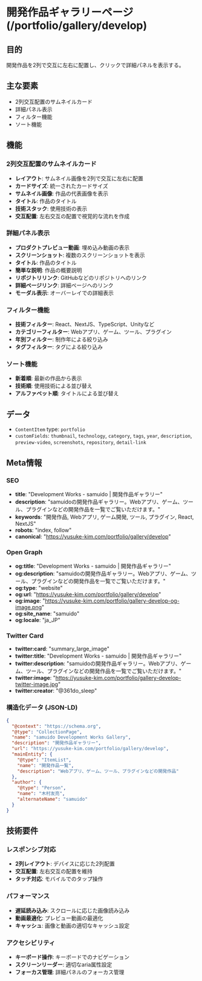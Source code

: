 # 開発作品ギャラリーページ (/portfolio/gallery/develop)

## 目的

開発作品を2列で交互に左右に配置し、クリックで詳細パネルを表示する。

## 主な要素

- 2列交互配置のサムネイルカード
- 詳細パネル表示
- フィルター機能
- ソート機能

## 機能

### 2列交互配置のサムネイルカード

- **レイアウト**: サムネイル画像を2列で交互に左右に配置
- **カードサイズ**: 統一されたカードサイズ
- **サムネイル画像**: 作品の代表画像を表示
- **タイトル**: 作品のタイトル
- **技術スタック**: 使用技術の表示
- **交互配置**: 左右交互の配置で視覚的な流れを作成

### 詳細パネル表示

- **プロダクトプレビュー動画**: 埋め込み動画の表示
- **スクリーンショット**: 複数のスクリーンショットを表示
- **タイトル**: 作品のタイトル
- **簡単な説明**: 作品の概要説明
- **リポジトリリンク**: GitHubなどのリポジトリへのリンク
- **詳細ページリンク**: 詳細ページへのリンク
- **モーダル表示**: オーバーレイでの詳細表示

### フィルター機能

- **技術フィルター**: React、NextJS、TypeScript、Unityなど
- **カテゴリーフィルター**: Webアプリ、ゲーム、ツール、プラグイン
- **年別フィルター**: 制作年による絞り込み
- **タグフィルター**: タグによる絞り込み

### ソート機能

- **新着順**: 最新の作品から表示
- **技術順**: 使用技術による並び替え
- **アルファベット順**: タイトルによる並び替え

## データ

- `ContentItem` type: `portfolio`
- `customFields`: `thumbnail`, `technology`, `category`, `tags`, `year`, `description`, `preview-video`, `screenshots`, `repository`, `detail-link`

## Meta情報

### SEO

- **title**: "Development Works - samuido | 開発作品ギャラリー"
- **description**: "samuidoの開発作品ギャラリー。Webアプリ、ゲーム、ツール、プラグインなどの開発作品を一覧でご覧いただけます。"
- **keywords**: "開発作品, Webアプリ, ゲーム開発, ツール, プラグイン, React, NextJS"
- **robots**: "index, follow"
- **canonical**: "https://yusuke-kim.com/portfolio/gallery/develop"

### Open Graph

- **og:title**: "Development Works - samuido | 開発作品ギャラリー"
- **og:description**: "samuidoの開発作品ギャラリー。Webアプリ、ゲーム、ツール、プラグインなどの開発作品を一覧でご覧いただけます。"
- **og:type**: "website"
- **og:url**: "https://yusuke-kim.com/portfolio/gallery/develop"
- **og:image**: "https://yusuke-kim.com/portfolio/gallery-develop-og-image.png"
- **og:site_name**: "samuido"
- **og:locale**: "ja_JP"

### Twitter Card

- **twitter:card**: "summary_large_image"
- **twitter:title**: "Development Works - samuido | 開発作品ギャラリー"
- **twitter:description**: "samuidoの開発作品ギャラリー。Webアプリ、ゲーム、ツール、プラグインなどの開発作品を一覧でご覧いただけます。"
- **twitter:image**: "https://yusuke-kim.com/portfolio/gallery-develop-twitter-image.jpg"
- **twitter:creator**: "@361do_sleep"

### 構造化データ (JSON-LD)

```json
{
  "@context": "https://schema.org",
  "@type": "CollectionPage",
  "name": "samuido Development Works Gallery",
  "description": "開発作品ギャラリー",
  "url": "https://yusuke-kim.com/portfolio/gallery/develop",
  "mainEntity": {
    "@type": "ItemList",
    "name": "開発作品一覧",
    "description": "Webアプリ、ゲーム、ツール、プラグインなどの開発作品"
  },
  "author": {
    "@type": "Person",
    "name": "木村友亮",
    "alternateName": "samuido"
  }
}
```

## 技術要件

### レスポンシブ対応

- **2列レイアウト**: デバイスに応じた2列配置
- **交互配置**: 左右交互の配置を維持
- **タッチ対応**: モバイルでのタップ操作

### パフォーマンス

- **遅延読み込み**: スクロールに応じた画像読み込み
- **動画最適化**: プレビュー動画の最適化
- **キャッシュ**: 画像と動画の適切なキャッシュ設定

### アクセシビリティ

- **キーボード操作**: キーボードでのナビゲーション
- **スクリーンリーダー**: 適切なaria属性設定
- **フォーカス管理**: 詳細パネルのフォーカス管理
